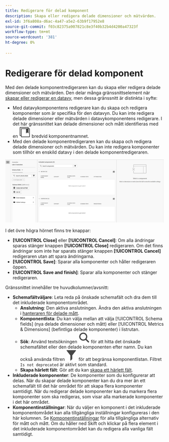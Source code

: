 ```yaml
---
title: Redigerare för delad komponent
description: Skapa eller redigera delade dimensioner och mätvärden.
exl-id: 3f6a808a-d6ac-4a47-a5e2-63b9f17952e8
source-git-commit: f03c82375a907821c8e3f40b32b4d4200a47323f
workflow-type: tm+mt
source-wordcount: '381'
ht-degree: 0%

---
```


# Redigerare för delad komponent

Med den delade komponentredigeraren kan du skapa eller redigera delade dimensioner och mätvärden. Den delar många gränssnittselement när [skapar eller redigerar en datavy](/help/data-views/create-dataview.md), men dessa gränssnitt är distinkta i syfte:

* Med datavykomponentens redigerare kan du skapa och redigera komponenter som är specifika för den datavyn. Du kan inte redigera delade dimensioner eller mätvärden i datavykomponentens redigerare. I det här gränssnittet kan delade dimensioner och mått identifieras med en ![ikon för delad komponent](/help/assets/icons/CCLibrary.svg) bredvid komponentnamnet.
* Med den delade komponentredigeraren kan du skapa och redigera delade dimensioner och mätvärden. Du kan inte redigera komponenter som tillhör en enskild datavy i den delade komponentredigeraren.

![Komponentredigeraren, bild](assets/component-editor.png)

I det övre högra hörnet finns tre knappar:

* **[!UICONTROL Close]** eller **[!UICONTROL Cancel]**: Om alla ändringar sparas stänger knappen **[!UICONTROL Close]** redigeraren. Om det finns ändringar som inte har sparats stänger knappen **[!UICONTROL Cancel]** redigeraren utan att spara ändringarna.
* **[!UICONTROL Save]**: Sparar alla komponenter och håller redigeraren öppen.
* **[!UICONTROL Save and finish]**: Sparar alla komponenter och stänger redigeraren.

Gränssnittet innehåller tre huvudkolumner/avsnitt:

* **Schemafältväljare**: Leta reda på önskade schemafält och dra dem till det inkluderade komponentområdet.
   * **Anslutning**: Den aktiva anslutningen. Ändra den aktiva anslutningen i [hanteraren för delade mått](smd-overview.md).
   * **Komponentlista**: Du kan välja mellan att välja [!UICONTROL Schema fields] (nya delade dimensioner och mått) eller [!UICONTROL Metrics & Dimensions] (befintliga delade komponenter) i listrutan.
   * **Sök**: Använd textsökningen ![Sök ikon](/help/assets/icons/Search.svg) för att hitta det önskade schemafältet eller den delade komponenten efter namn. Du kan också använda filtren ![Filterikon](/help/assets/icons/Filter.svg) för att begränsa komponentlistan. Filtret `Is not deprecated` är aktivt som standard.
   * **Skapa härlett fält**: Gör att du kan [skapa ett härlett fält](/help/data-views/derived-fields/derived-fields.md).
* **Inkluderade komponenter**: De komponenter som du konfigurerar att delas. När du skapar delade komponenter kan du dra mer än ett schemafält till det här området för att skapa flera komponenter samtidigt. När du redigerar delade komponenter kan du markera flera komponenter som ska redigeras, som visar alla markerade komponenter i det här området.
* **Komponentinställningar**: När du väljer en komponent i det inkluderade komponentområdet kan alla tillgängliga inställningar konfigureras i den här kolumnen. Se [Komponentinställningar](/help/data-views/component-settings/overview.md) för alla tillgängliga alternativ för mått och mått. Om du håller ned Skift och klickar på flera element i det inkluderade komponentområdet kan du redigera alla vanliga fält samtidigt.
